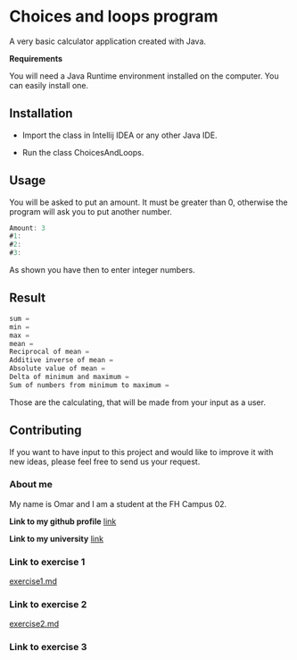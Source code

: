 # Choices and loops program

A very basic calculator application created with Java.

**Requirements**

You will need a Java Runtime environment installed on the computer. You can easily install one.

## Installation
* Import the class in Intellij IDEA or any other Java IDE.

* Run the class ChoicesAndLoops.



## Usage
You will be asked to put an amount.
It must be greater than 0, otherwise the program will ask you to put another number.

```java
Amount: 3
#1: 
#2:
#3:
```
As shown you have then to enter integer numbers.

## Result
```java
sum = 
min = 
max = 
mean = 
Reciprocal of mean = 
Additive inverse of mean = 
Absolute value of mean = 
Delta of minimum and maximum = 
Sum of numbers from minimum to maximum =  
```
Those are the calculating, that will be made from your input as a user.

## Contributing
If you want to have input to this project and would like to improve it with new ideas, please feel free to send us your request.

### About me
My name is Omar and I am a student at the FH Campus 02.


**Link to my github profile** 
[link](https://github.com/OmarOraby)

**Link to my university**
[link](https://www.campus02.at)

### **Link to exercise 1**
[exercise1.md](exercise1.md)

### Link to exercise 2
[exercise2.md](exercise2.md)

### Link to exercise 3
